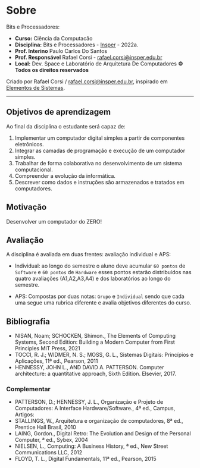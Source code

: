 # Sobre

Bits e Processadores:

- **Curso:** Ciência da Computacão
- **Disciplina:** Bits e Processadores - [Insper](https://www.insper.edu.br/) - 2022a.
- **Prof. Interino** Paulo Carlos Do Santos 
- **Prof. Responsável** Rafael Corsi - rafael.corsi@insper.edu.br
- **Local:** Dev. Space e Laboratório de Arquitetura De Computadores
**© Todos os direitos reservados**

Criado por Rafael Corsi / rafael.corsi@insper.edu.br, inspirado em [Elementos de Sistemas](github.com/insper/z01.1).

-------------------------

## Objetivos de aprendizagem

Ao final da disciplina o estudante será capaz de:

1. Implementar um computador digital simples a partir de componentes eletrônicos.
2. Integrar as camadas de programação e execução de um computador simples.
3. Trabalhar de forma colaborativa no desenvolvimento de um sistema computacional.
4. Compreender a evolução da informática.
5. Descrever como dados e instruções são armazenados e tratados em computadores.

## Motivação

Desenvolver um computador do ZERO! 

## Avaliação

A disciplina é avaliada em duas frentes: avaliação individual e APS:

- Individual: ao longo do semestre o aluno deve acumular `60 pontos` de `Software` e `60 pontos` de `Hardware` 
esses pontos estarão distribuídos nas quatro avaliações (A1,A2,A3,A4) e dos laboratórios ao longo do semestre. 

- APS: Compostas por duas notas: `Grupo` e `Individual` sendo que cada uma segue uma 
rubrica diferente e avalia objetivos diferentes do curso.

## Bibliografia

- NISAN, Noam; SCHOCKEN, Shimon., The Elements of Computing Systems, Second Edition: Building a Modern Computer from First Principles MIT Press, 2021
- TOCCI, R. J.; WIDMER, N. S.; MOSS, G. L., Sistemas Digitais: Princípios e Aplicações, 11ª ed., Pearson, 2011
- HENNESSY, JOHN L., AND DAVID A. PATTERSON. Computer architecture: a quantitative approach, Sixth Edition. Elsevier, 2017.

### Complementar

- PATTERSON, D.; HENNESSY, J. L., Organização e Projeto de Computadores: A Interface Hardware/Software., 4ª ed., Campus, Artigos:
- STALLINGS, W., Arquitetura e organização de computadores, 8ª ed., Prentice Hall Brasil, 2010
- LAING, Gordon., Digital Retro: The Evolution and Design of the Personal Computer, ª ed., Sybex, 2004
- NIELSEN, L., Computing: A Business History, ª ed., New Street Communications LLC, 2012
- FLOYD, T. L., Digital Fundamentals, 11ª ed., Pearson, 2015

